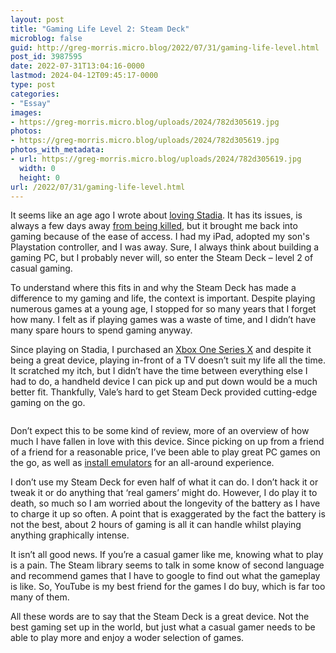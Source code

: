 ```yaml
---
layout: post
title: "Gaming Life Level 2: Steam Deck"
microblog: false
guid: http://greg-morris.micro.blog/2022/07/31/gaming-life-level.html
post_id: 3987595
date: 2022-07-31T13:04:16-0000
lastmod: 2024-04-12T09:45:17-0000
type: post
categories:
- "Essay"
images:
- https://greg-morris.micro.blog/uploads/2024/782d305619.jpg
photos:
- https://greg-morris.micro.blog/uploads/2024/782d305619.jpg
photos_with_metadata:
- url: https://greg-morris.micro.blog/uploads/2024/782d305619.jpg
  width: 0
  height: 0
url: /2022/07/31/gaming-life-level.html
---
```

<p>It seems like an age ago I wrote about <a href="https://gregmorris.co.uk/blog/love-stadia/">loving Stadia</a>. It has its issues, is always a few days away <a href="https://www.eurogamer.net/google-insists-stadia-is-not-shutting-down">from being killed</a>, but it brought me back into gaming because of the ease of access. I had my iPad, adopted my son's Playstation controller, and I was away. Sure, I always think about building a gaming PC, but I probably never will, so enter the Steam Deck – level 2 of casual gaming.</p><p>To understand where this fits in and why the Steam Deck has made a difference to my gaming and life, the context is important. Despite playing numerous games at a young age, I stopped for so many years that I forget how many. I felt as if playing games was a waste of time, and I didn’t have many spare hours to spend gaming anyway.</p><p>Since playing on Stadia, I purchased an <a href="https://gregmorris.co.uk/blog/instant-on/">Xbox One Series X</a> and despite it being a great device, playing in-front of a TV doesn’t suit my life all the time. It scratched my itch, but I didn’t have the time between everything else I had to do, a handheld device I can pick up and put down would be a much better fit. Thankfully, Vale’s hard to get Steam Deck provided cutting-edge gaming on the go.</p><figure class="kg-card kg-image-card"><img src="uploads/2024/782d305619.jpg" class="kg-image" alt loading="lazy" /></figure><p>Don’t expect this to be some kind of review, more of an overview of how much I have fallen in love with this device. Since picking on up from a friend of a friend for a reasonable price, I’ve been able to play great PC games on the go, as well as <a href="https://www.emudeck.com">install emulators</a> for an all-around experience.</p><p>I don’t use my Steam Deck for even half of what it can do. I don’t hack it or tweak it or do anything that ‘real gamers’ might do. However, I do play it to death, so much so I am worried about the longevity of the battery as I have to charge it up so often. A point that is exaggerated by the fact the battery is not the best, about 2 hours of gaming is all it can handle whilst playing anything graphically intense.</p><p>It isn’t all good news. If you’re a casual gamer like me, knowing what to play is a pain. The Steam library seems to talk in some know of second language and recommend games that I have to google to find out what the gameplay is like. So, YouTube is my best friend for the games I do buy, which is far too many of them.</p><p>All these words are to say that the Steam Deck is a great device. Not the best gaming set up in the world, but just what a casual gamer needs to be able to play more and enjoy a woder selection of games.</p>
